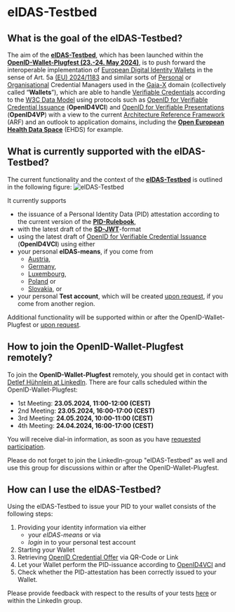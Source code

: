 # eIDAS-Testbed
## What is the goal of the eIDAS-Testbed?
The aim of the **[eIDAS-Testbed](https://test.eID.AS)**, which has been launched within the **[OpenID-Wallet-Plugfest (23.-24. May 2024)](https://gaia-x.eu/tech-x-2024/)**, is to push forward the interoperable implementation of [European Digital Identity Wallets](https://ec.europa.eu/digital-building-blocks/sites/display/EUDIGITALIDENTITYWALLET/EU+Digital+Identity+Wallet+Home) in the sense of Art. 5a [(EU) 2024/1183](https://eur-lex.europa.eu/eli/reg/2024/1183/oj) and similar sorts of [Personal](https://gitlab.eclipse.org/eclipse/xfsc/pcm) or [Organisational](https://gitlab.eclipse.org/eclipse/xfsc/organisational-credential-manager-w-stack) Credential Managers used in the [Gaia-X](https://gaia-x.eu/) domain
(collectively called “**Wallets**”), which are able to handle [Verifiable Credentials](https://en.wikipedia.org/wiki/Verifiable_credentials) according 
to the [W3C Data Model](https://www.w3.org/TR/vc-data-model/) using protocols such as [OpenID for Verifiable Credential Issuance](https://openid.net/specs/openid-4-verifiable-credential-issuance-1_0.html) 
(**OpenID4VCI**) and [OpenID for Verifiable Presentations](https://openid.net/specs/openid-4-verifiable-presentations-1_0.html) (**OpenID4VP**) with a view to the 
current [Architecture Reference Framework](https://github.com/eu-digital-identity-wallet/eudi-doc-architecture-and-reference-framework/blob/main/docs/arf.md) (ARF) and an outlook to application domains,
including the [**Open European Health Data Space**](https://github.com/eu-digital-identity-wallet/eudi-doc-architecture-and-reference-framework/blob/main/docs/arf.md) (EHDS) for example.

## What is currently supported with the eIDAS-Testbed? 
The current functionality and the context of the **[eIDAS-Testbed](https://test.eID.AS)** is outlined in the following figure:
![eIDAS-Testbed](https://github.com/goeIDAS/testbed/assets/78415390/a40a4412-b248-4d2e-b400-9c89cae6c734)

It currently supports 
* the issuance of a Personal Identity Data (PID) attestation according to the current version of the **[PID-Rulebook](https://eu-digital-identity-wallet.github.io/eudi-doc-architecture-and-reference-framework/latest/annexes/annex-3/annex-3.01-pid-rulebook/)**,
* with the latest draft of the **[SD-JWT](https://datatracker.ietf.org/doc/draft-ietf-oauth-selective-disclosure-jwt/)**-format
* using the latest draft of [OpenID for Verifiable Credential Issuance](https://openid.net/specs/openid-4-verifiable-credential-issuance-1_0.html) 
(**OpenID4VCI**) using either 
* your personal **eIDAS-means**, if you come from
  *  [Austria](https://ec.europa.eu/digital-building-blocks/sites/display/EIDCOMMUNITY/Austria),
  *  [Germany](https://ec.europa.eu/digital-building-blocks/sites/display/EIDCOMMUNITY/Germany),
  *  [Luxembourg](https://ec.europa.eu/digital-building-blocks/sites/display/EIDCOMMUNITY/Luxembourg),
  *  [Poland](https://ec.europa.eu/digital-building-blocks/sites/display/EIDCOMMUNITY/Poland) or
  * [Slovakia](https://ec.europa.eu/digital-building-blocks/sites/display/EIDCOMMUNITY/Slovakia+-+eID+Scheme), or
* your personal **Test account**, which will be created [upon request](https://www.linkedin.com/in/michael-rauh-0b3218151/), if you come from another region.

Additional functionality will be supported within or after the OpenID-Wallet-Plugfest or [upon request](https://www.linkedin.com/in/dr-detlef-h%C3%BChnlein-12476439/).

## How to join the OpenID-Wallet-Plugfest remotely?
To join the **OpenID-Wallet-Plugfest** remotely, you should get in contact with [Detlef Hühnlein at LinkedIn](https://www.linkedin.com/in/dr-detlef-h%C3%BChnlein-12476439/). 
There are four calls scheduled within the OpenID-Wallet-Plugfest:
*	1st Meeting: **23.05.2024, 11:00-12:00 (CEST)**
*	2nd Meeting: **23.05.2024, 16:00-17:00 (CEST)**
*	3rd Meeting: **24.05.2024, 10:00-11:00 (CEST)**
*	4th Meeting: **24.04.2024, 16:00-17:00 (CEST)**

You will receive dial-in information, as soon as  you have [requested participation](https://www.linkedin.com/in/dr-detlef-h%C3%BChnlein-12476439/). 

Please do not forget to join the LinkedIn-group "eIDAS-Testbed" as well and use this group for discussions within or after the OpenID-Wallet-Plugfest.

## How can I use the eIDAS-Testbed?
Using the eIDAS-Testbed to issue your PID to your wallet consists of the following steps:
1) Providing your identity information via either
   * your *eIDAS-means* or via
   * *login* in to your personal test account
2) Starting your Wallet
3) Retrieving [OpenID Credential Offer](https://openid.net/specs/openid-4-verifiable-credential-issuance-1_0.html#name-credential-offer) via QR-Code or Link
4) Let your Wallet perform the PID-issuance according to [OpenID4VCI](https://openid.net/specs/openid-4-verifiable-credential-issuance-1_0.html) and
5) Check whether the PID-attestation has been correctly issued to your Wallet.

Please provide feedback with respect to the results of your tests [here](https://github.com/goeIDAS/testbed/issues) or within the LinkedIn group.


